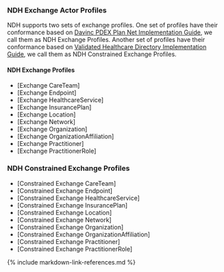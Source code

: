 ### NDH Exchange Actor Profiles

NDH supports two sets of exchange profiles. One set of profiles have their conformance based on [Davinc PDEX Plan Net Implementation Guide](https://build.fhir.org/ig/HL7/davinci-pdex-plan-net), we call them as NDH Exchange Profiles. Another set of profiles have their conformance based on [Validated Healthcare Directory Implementation Guide](https://build.fhir.org/ig/HL7/VhDir), we call them as NDH Constrained Exchange Profiles.


#### NDH Exchange Profiles
* [Exchange CareTeam]
* [Exchange Endpoint]
* [Exchange HealthcareService]
* [Exchange InsurancePlan]
* [Exchange Location]
* [Exchange Network]
* [Exchange Organization]
* [Exchange OrganizationAffiliation]
* [Exchange Practitioner]
* [Exchange PractitionerRole]


### NDH Constrained Exchange Profiles
* [Constrained Exchange CareTeam]
* [Constrained Exchange Endpoint]
* [Constrained Exchange HealthcareService]
* [Constrained Exchange InsurancePlan]
* [Constrained Exchange Location]
* [Constrained Exchange Network]
* [Constrained Exchange Organization]
* [Constrained Exchange OrganizationAffiliation]
* [Constrained Exchange Practitioner]
* [Constrained Exchange PractitionerRole]







{% include markdown-link-references.md %}
